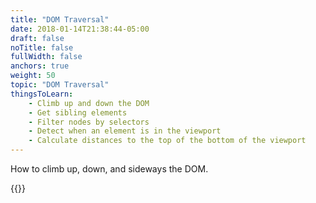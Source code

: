 ```yaml
---
title: "DOM Traversal"
date: 2018-01-14T21:38:44-05:00
draft: false
noTitle: false
fullWidth: false
anchors: true
weight: 50
topic: "DOM Traversal"
thingsToLearn:
    - Climb up and down the DOM
    - Get sibling elements
    - Filter nodes by selectors
    - Detect when an element is in the viewport
    - Calculate distances to the top of the bottom of the viewport
---
```


How to climb up, down, and sideways the DOM.

{{<cta for="learnvjs-roadmap">}}